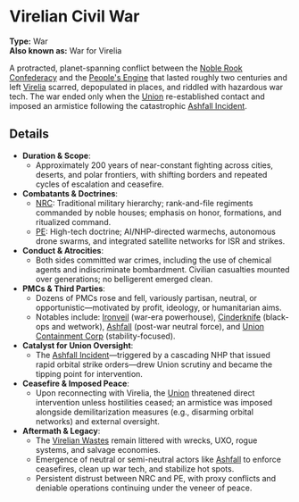 # Virelian Civil War

**Type:** War  
**Also known as:** War for Virelia

A protracted, planet-spanning conflict between the [Noble Rook Confederacy](/Factions/Noble%20Rook%20Confederacy.md) and the [People's Engine](/Factions/The%20People's%20Engine.md) that lasted roughly two centuries and left [Virelia](/Locations/Virelia.md) scarred, depopulated in places, and riddled with hazardous war tech. The war ended only when the [Union](/Factions/The%20Union.md) re-established contact and imposed an armistice following the catastrophic [Ashfall Incident](/Events/Ashfall%20Incident.md).

## Details
- **Duration & Scope**:
  - Approximately 200 years of near-constant fighting across cities, deserts, and polar frontiers, with shifting borders and repeated cycles of escalation and ceasefire.
- **Combatants & Doctrines**:
  - [NRC](/Factions/Noble%20Rook%20Confederacy.md): Traditional military hierarchy; rank-and-file regiments commanded by noble houses; emphasis on honor, formations, and ritualized command.
  - [PE](/Factions/The%20People's%20Engine.md): High-tech doctrine; AI/NHP-directed warmechs, autonomous drone swarms, and integrated satellite networks for ISR and strikes.
- **Conduct & Atrocities**:
  - Both sides committed war crimes, including the use of chemical agents and indiscriminate bombardment. Civilian casualties mounted over generations; no belligerent emerged clean.
- **PMCs & Third Parties**:
  - Dozens of PMCs rose and fell, variously partisan, neutral, or opportunistic—motivated by profit, ideology, or humanitarian aims.
  - Notables include: [Ironveil](/Factions/PMC/Ironveil.md) (war-era powerhouse), [Cinderknife](/Factions/PMC/Cinderknife.md) (black-ops and wetwork), [Ashfall](/Factions/PMC/Ashfall.md) (post-war neutral force), and [Union Containment Corp](/Factions/PMC/Union%20Containment%20Corp.md) (stability-focused).
- **Catalyst for Union Oversight**:
  - The [Ashfall Incident](/Events/Ashfall%20Incident.md)—triggered by a cascading NHP that issued rapid orbital strike orders—drew Union scrutiny and became the tipping point for intervention.
- **Ceasefire & Imposed Peace**:
  - Upon reconnecting with Virelia, the [Union](/Factions/The%20Union.md) threatened direct intervention unless hostilities ceased; an armistice was imposed alongside demilitarization measures (e.g., disarming orbital networks) and external oversight.
- **Aftermath & Legacy**:
  - The [Virelian Wastes](/Locations/Virelian%20Wastes.md) remain littered with wrecks, UXO, rogue systems, and salvage economies.
  - Emergence of neutral or semi-neutral actors like [Ashfall](/Factions/PMC/Ashfall.md) to enforce ceasefires, clean up war tech, and stabilize hot spots.
  - Persistent distrust between NRC and PE, with proxy conflicts and deniable operations continuing under the veneer of peace.
